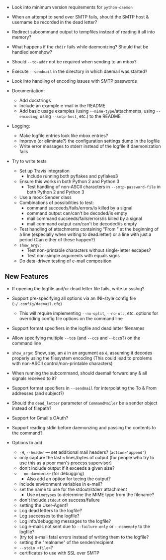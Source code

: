 - Look into minimum version requirements for `python-daemon`
- When an attempt to send over SMTP fails, should the SMTP host & username be
  recorded in the dead letter?
- Redirect subcommand output to tempfiles instead of reading it all into
  memory?
- What happens if the `chdir` fails while daemonizing?  Should that be handled
  somehow?
- Should `--to-addr` not be required when sending to an mbox?
- Execute `--sendmail` in the directory in which daemail was started?
- Look into handling of encoding issues with SMTP passwords

- Documentation:
    - Add docstrings
    - Include an example e-mail in the README
    - Add basic usage examples (using `--mime-type`/attachments, using
      `--encoding`, using `--smtp-host`, etc.) to the README

- Logging:
    - Make logfile entries look like mbox entries?
    - Improve (or eliminate?) the configuration settings dump in the logfile
    - Write error messages to stderr instead of the logfile if daemonization
      fails

- Try to write tests
    - Set up Travis integration
        - Include running both pyflakes and pyflakes3
    - Ensure this works in both Python 2 and Python 3
        - Test handling of non-ASCII characters in `--smtp-password-file` in
          both Python 2 and Python 3
    - Use a mock Sender class
    - Combinations of possibilities to test:
        - command succeeds/fails/errors/is killed by a signal
        - command output can/can't be decoded/is empty
        - mail command succeeds/fails/errors/is killed by a signal
        - mail command output can/can't be decoded/is empty
    - Test handling of attachments containing "From " at the beginning of a
      line (especially when writing to dead.letter) or a line with just a
      period (Can either of these happen?)
    - `show_argv`:
        - Test non-printable characters without single-letter escapes?
        - Test non-simple arguments with equals signs
    - Do data-driven testing of e-mail composition

New Features
------------
- If opening the logfile and/or dead letter file fails, write to syslog?
- Support pre-specifying all options via an INI-style config file
  (`~/.config/daemail.cfg`)
    - This will require implementing `--no-split`, `--no-utc`, etc. options for
      overriding config file options on the command line
- Support format specifiers in the logfile and dead letter filenames
- Allow specifying multiple `--to`s (and `--cc`s and `--bcc`s?) on the command
  line
- `show_argv`: Show, say, an `é` in an argument as `é`, assuming it decodes
  properly using the filesystem encoding (This could lead to problems with
  non-ASCII control/non-printable characters)
- When running the subcommand, should daemail forward any & all signals
  received to it?
- Support format specifiers in `--sendmail` for interpolating the To & From
  addresses (and subject?)
- Should the `dead_letter` parameter of `CommandMailer` be a sender object
  instead of filepath?
- Support for Gmail's OAuth?
- Support reading stdin before daemonzing and passing the contents to the
  command?

- Options to add:
    - `-H`, `--header` — set additional mail headers? (`action='append'`)
    - only capture the last `n` lines/bytes of output (for people who try to
      use this as a poor man's process supervisor)
    - don't include output if it exceeds a given size?
    - `--no-daemonize` (for debugging)
        - Also add an option for teeing the output?
    - include environment variables in e-mail?
    - set the name to use for the stdout/stderr attachment
        - Use `mimetypes` to determine the MIME type from the filename?
    - don't include `stdout` on success/failure
    - setting the User-Agent?
    - Log dead letters to the logfile?
    - Log successes to the logfile?
    - Log info/debugging messages to the logfile?
    - Log e-mails not sent due to `--failure-only` or `--nonempty` to the
      logfile?
    - (try to) e-mail fatal errors instead of writing them to the logfile?
    - setting the "realname" of the sender/recipient
    - `--stdin <file>`?
    - certificates to use with SSL over SMTP
